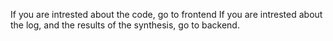 If you are intrested about the code, go to frontend
If you are intrested about the log, and the results of the synthesis, go to backend.
